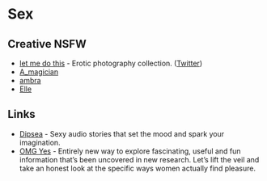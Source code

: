 # Sex

## Creative NSFW

- [let me do this](http://letmedothis.com/) - Erotic photography collection. ([Twitter](https://twitter.com/Let_Me_Do_This))
- [A_magician](https://twitter.com/A_magician75)
- [ambra](https://twitter.com/ambra00683620)
- [Elle](https://twitter.com/JSuisElle)

## Links

- [Dipsea](https://www.dipseastories.com/) - Sexy audio stories that set the mood and spark your imagination.
- [OMG Yes](https://www.omgyes.com/en/season2) - Entirely new way to explore fascinating, useful and fun information that’s been uncovered in new research. Let’s lift the veil and take an honest look at the specific ways women actually find pleasure.
